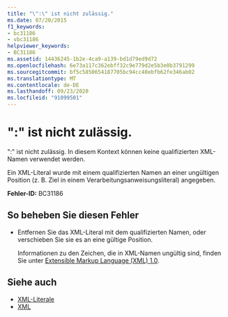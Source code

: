 ```yaml
---
title: "\":\" ist nicht zulässig."
ms.date: 07/20/2015
f1_keywords:
- bc31186
- vbc31186
helpviewer_keywords:
- BC31186
ms.assetid: 14436245-1b2e-4ca9-a139-bd1d79ed9d72
ms.openlocfilehash: 6e73a117c362ebff32c9e779d2e5b3e0b3791299
ms.sourcegitcommit: bf5c5850654187705bc94cc40ebfb62fe346ab02
ms.translationtype: MT
ms.contentlocale: de-DE
ms.lasthandoff: 09/23/2020
ms.locfileid: "91099501"
---
```

# <a name="-is-not-allowed"></a>":" ist nicht zulässig.

":" ist nicht zulässig. In diesem Kontext können keine qualifizierten XML-Namen verwendet werden.  
  
 Ein XML-Literal wurde mit einem qualifizierten Namen an einer ungültigen Position (z. B. Ziel in einem Verarbeitungsanweisungsliteral) angegeben.  
  
 **Fehler-ID:** BC31186  
  
## <a name="to-correct-this-error"></a>So beheben Sie diesen Fehler  
  
- Entfernen Sie das XML-Literal mit dem qualifizierten Namen, oder verschieben Sie sie es an eine gültige Position.  
  
     Informationen zu den Zeichen, die in XML-Namen ungültig sind, finden Sie unter [Extensible Markup Language (XML) 1.0](https://www.w3.org/TR/xml).  
  
## <a name="see-also"></a>Siehe auch

- [XML-Literale](../language-reference/xml-literals/index.md)
- [XML](../programming-guide/language-features/xml/index.md)

